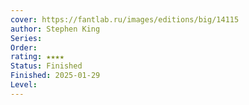 ```yaml
---
cover: https://fantlab.ru/images/editions/big/14115
author: Stephen King
Series: 
Order: 
rating: ★★★★
Status: Finished
Finished: 2025-01-29
Level:
---
```








